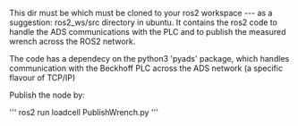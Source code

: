 This dir must be which must be cloned to your ros2 workspace --- as a suggestion: ros2_ws/src directory in ubuntu. It contains the ros2 code to handle the ADS communications with the PLC and to publish the measured wrench across the ROS2 network.

The code has a dependecy on the python3 'pyads' package, which handles communication with the Beckhoff PLC across the ADS network (a specific flavour of TCP/IP)

Publish the node by:

'''
ros2 run loadcell PublishWrench.py
'''